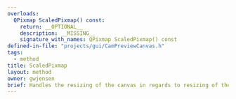 ```yaml
---
overloads:
  QPixmap ScaledPixmap() const:
    return: __OPTIONAL__
    description: __MISSING__
    signature_with_names: QPixmap ScaledPixmap() const
defined-in-file: "projects/gui/CamPreviewCanvas.h"
tags:
  - method
title: ScaledPixmap
layout: method
owner: gwjensen
brief: Handles the resizing of the canvas in regards to resizing of the window that contains it.
---
```

